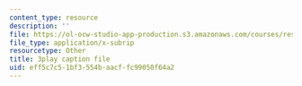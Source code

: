 ```yaml
---
content_type: resource
description: ''
file: https://ol-ocw-studio-app-production.s3.amazonaws.com/courses/res-18-006-calculus-revisited-single-variable-calculus-fall-2010/eff5c7c51bf3554baacffc99050f64a2_dNyLGmiYQY0.vtt
file_type: application/x-subrip
resourcetype: Other
title: 3play caption file
uid: eff5c7c5-1bf3-554b-aacf-fc99050f64a2
---
```

